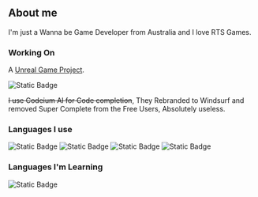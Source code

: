 ## About me
I'm just a Wanna be Game Developer from Australia and I love RTS Games.

### Working On
A [Unreal Game Project](https://github.com/zuedev/UnrealProject250407).  

![Static Badge](https://img.shields.io/badge/user%20btw-blue?style=for-the-badge&logo=archlinux&labelColor=black)

~~I use Codeium AI for Code completion~~, They Rebranded to Windsurf and removed Super Complete from the Free Users, Absolutely useless.

### Languages I use 
![Static Badge](https://img.shields.io/badge/C%20C++-black?style=for-the-badge&logo=c)
![Static Badge](https://img.shields.io/badge/Python-purple?style=for-the-badge&logo=python)
![Static Badge](https://img.shields.io/badge/Javascript-grey?style=for-the-badge&logo=javascript)
![Static Badge](https://img.shields.io/badge/lua-white?style=for-the-badge&logo=lua&logoColor=black)

### Languages I'm Learning
![Static Badge](https://img.shields.io/badge/Rust-black?style=for-the-badge&logo=rust)
